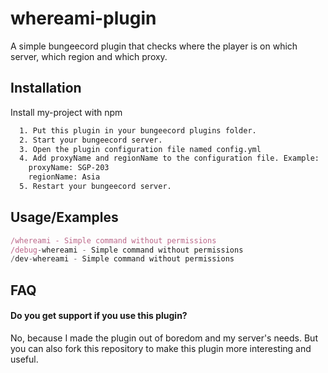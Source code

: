 
# whereami-plugin

A simple bungeecord plugin that checks where the player is on which server, which region and which proxy.

## Installation

Install my-project with npm

```bash
  1. Put this plugin in your bungeecord plugins folder.
  2. Start your bungeecord server.
  3. Open the plugin configuration file named config.yml
  4. Add proxyName and regionName to the configuration file. Example:
    proxyName: SGP-203
    regionName: Asia
  5. Restart your bungeecord server.
```
    
## Usage/Examples

```javascript
/whereami - Simple command without permissions
/debug-whereami - Simple command without permissions
/dev-whereami - Simple command without permissions
```


## FAQ

#### Do you get support if you use this plugin?

No, because I made the plugin out of boredom and my server's needs. But you can also fork this repository to make this plugin more interesting and useful.
